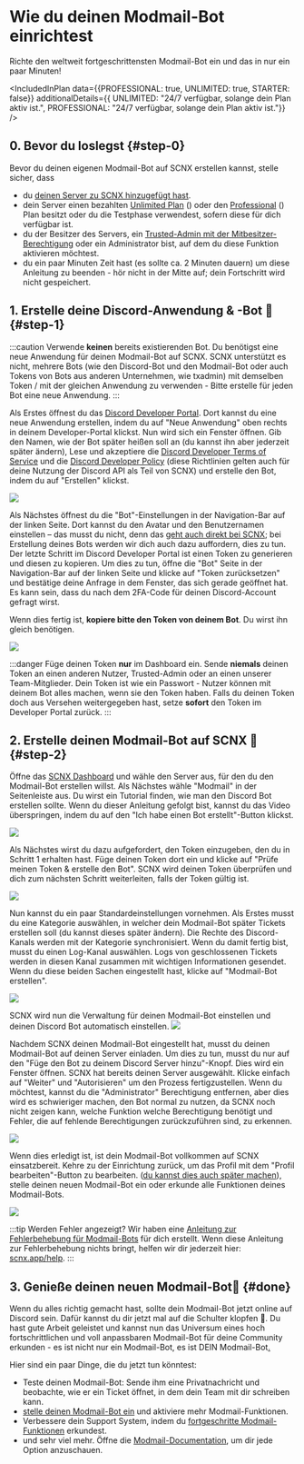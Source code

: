 # Wie du deinen Modmail-Bot einrichtest

Richte den weltweit fortgeschrittensten Modmail-Bot ein und das in nur ein paar Minuten!

<IncludedInPlan data={{PROFESSIONAL: true, UNLIMITED: true, STARTER: false}} additionalDetails={{
UNLIMITED: "24/7 verfügbar, solange dein Plan aktiv ist.",
PROFESSIONAL: "24/7 verfügbar, solange dein Plan aktiv ist."}} />

## 0. Bevor du loslegst {#step-0}

Bevor du deinen eigenen Modmail-Bot auf SCNX erstellen kannst, stelle sicher, dass

* du [deinen Server zu SCNX hinzugefügt hast](/docs/setup).
* dein Server einen bezahlten [Unlimited Plan](/docs/scnx/guilds/plans) (<PlanPrice plan="UNLIMITED" type="MONTHLY"/>)
  oder den [Professional](/docs/scnx/guilds/plans) (<PlanPrice plan="PROFESSIONAL" type="MONTHLY"/>) Plan besitzt oder du die Testphase verwendest, sofern diese
  für dich verfügbar ist.
* du der Besitzer des Servers, ein [Trusted-Admin mit der Mitbesitzer-Berechtigung](/docs/scnx/guilds/trusted-admins)
  oder ein Administrator bist, auf dem du diese Funktion aktivieren möchtest.
* du ein paar Minuten Zeit hast (es sollte ca. 2 Minuten dauern) um diese Anleitung zu beenden - hör nicht in der Mitte auf; dein Fortschritt wird nicht gespeichert.

## 1. Erstelle deine Discord-Anwendung & -Bot 🤖 {#step-1}

:::caution
Verwende **keinen** bereits existierenden Bot. Du benötigst eine neue Anwendung für deinen Modmail-Bot auf SCNX. SCNX unterstützt es nicht,
mehrere Bots (wie den Discord-Bot und den Modmail-Bot oder auch Tokens von Bots aus anderen Unternehmen, wie txadmin) mit demselben Token / mit der gleichen Anwendung zu verwenden -
Bitte erstelle für jeden Bot eine neue Anwendung.
:::

Als Erstes öffnest du das [Discord Developer Portal](https://discord.com/developers/applications). Dort kannst du eine neue Anwendung erstellen, indem du auf
"Neue Anwendung" oben rechts in deinem Developer-Portal klickst. Nun wird sich ein Fenster öffnen. Gib den Namen, wie der Bot später heißen soll an (du kannst ihn aber jederzeit später ändern),
Lese und akzeptiere die [Discord Developer Terms of Service](https://discord.com/developers/docs/policies-and-agreements/terms-of-service)
und die [Discord Developer Policy](https://discord.com/developers/docs/policies-and-agreements/developer-policy) (diese Richtlinien gelten auch für deine Nutzung
der Discord API als Teil von SCNX) und erstelle den Bot, indem du auf "Erstellen" klickst.

![](@site/docs/assets/setup/custom-bot-1.png)

Als Nächstes öffnest du die "Bot"-Einstellungen in der Navigation-Bar auf der linken Seite.
Dort kannst du den Avatar und den Benutzernamen einstellen – das musst du nicht, denn das [geht auch direkt bei SCNX](/docs/scnx/guilds/bots#change-profile); bei Erstellung deines Bots werden wir dich auch dazu auffordern, dies zu tun.
Der letzte Schritt im Discord Developer Portal ist einen Token zu generieren und diesen zu kopieren. Um dies zu tun, öffne die "Bot" Seite in der Navigation-Bar auf der linken Seite
und klicke auf "Token zurücksetzen" und bestätige deine Anfrage in dem Fenster, das sich gerade geöffnet hat. Es kann sein, dass du nach dem 2FA-Code für deinen Discord-Account gefragt wirst.

Wenn dies fertig ist, **kopiere bitte den Token von deinem Bot**. Du wirst ihn gleich benötigen.

![](@site/docs/assets/setup/custom-bot-3.png)

:::danger
Füge deinen Token **nur** im Dashboard ein. Sende **niemals** deinen Token an einen anderen Nutzer, Trusted-Admin oder an einen unserer Team-Mitglieder.
Dein Token ist wie ein Passwort - Nutzer können mit deinem Bot alles machen, wenn sie den Token haben. Falls du deinen Token doch aus Versehen weitergegeben hast, setze **sofort**
den Token im Developer Portal zurück.
:::

## 2. Erstelle deinen Modmail-Bot auf SCNX 🚀 {#step-2}

Öffne das [SCNX Dashboard](https://scnx.app/user/guilds/) und wähle den Server aus, für den du den Modmail-Bot erstellen willst. Als Nächstes
wähle "Modmail" in der Seitenleiste aus. Du wirst ein Tutorial finden, wie man den Discord Bot erstellen sollte. Wenn du dieser Anleitung gefolgt bist,
kannst du das Video überspringen, indem du auf den "Ich habe einen Bot erstellt"-Button klickst.

![](@site/docs/assets/setup/modmail-1.png)

Als Nächstes wirst du dazu aufgefordert, den Token einzugeben, den du in Schritt 1 erhalten hast.
Füge deinen Token dort ein und klicke auf "Prüfe meinen Token & erstelle den Bot". SCNX wird deinen Token überprüfen und dich zum nächsten Schritt weiterleiten,
falls der Token gültig ist.

![](@site/docs/assets/setup/modmail-2.png)

Nun kannst du ein paar Standardeinstellungen vornehmen. Als Erstes musst du eine Kategorie auswählen, in welcher dein Modmail-Bot später Tickets erstellen soll
(du kannst dieses später ändern).
Die Rechte des Discord-Kanals werden mit der Kategorie synchronisiert. Wenn du damit fertig bist, musst du einen Log-Kanal auswählen. Logs von geschlossenen Tickets werden
in diesen Kanal zusammen mit wichtigen Informationen gesendet.
Wenn du diese beiden Sachen eingestellt hast, klicke auf "Modmail-Bot erstellen".

![](@site/docs/assets/setup/modmail-3.png)

SCNX wird nun die Verwaltung für deinen Modmail-Bot einstellen
und deinen Discord Bot automatisch einstellen.
![](@site/docs/assets/setup/modmail-4.png)

Nachdem SCNX deinen Modmail-Bot eingestellt hat, musst du deinen Modmail-Bot auf deinen Server einladen. Um dies zu tun, musst du nur auf
den "Füge den Bot zu deinem Discord Server hinzu"-Knopf. Dies wird ein Fenster öffnen. SCNX hat bereits deinen Server ausgewählt. Klicke einfach auf "Weiter" und
"Autorisieren" um den Prozess fertigzustellen. Wenn du möchtest, kannst du die "Administrator" Berechtigung entfernen, aber dies wird es schwieriger machen,
den Bot normal zu nutzen, da SCNX noch nicht zeigen kann, welche Funktion welche Berechtigung benötigt und Fehler, die auf fehlende Berechtigungen zurückzuführen sind, zu erkennen.

![](@site/docs/assets/setup/modmail-5.png)

Wenn dies erledigt ist, ist dein Modmail-Bot vollkommen auf SCNX einsatzbereit. Kehre zu der Einrichtung zurück, um das Profil mit dem "Profil bearbeiten"-Button zu bearbeiten.
([du kannst dies auch später machen](/docs/scnx/guilds/bots#change-profile)), stelle deinen neuen Modmail-Bot ein oder erkunde alle Funktionen deines Modmail-Bots.

![](@site/docs/assets/setup/modmail-6.png)

:::tip Werden Fehler angezeigt?
Wir haben eine [Anleitung zur Fehlerbehebung für Modmail-Bots](/docs/modmail/troubleshooting) für dich erstellt. Wenn diese Anleitung zur Fehlerbehebung nichts bringt,
helfen wir dir jederzeit hier: [scnx.app/help](https://scnx.app/help).
:::

## 3. Genieße deinen neuen Modmail-Bot🎉 {#done}

Wenn du alles richtig gemacht hast, sollte dein Modmail-Bot jetzt online auf Discord sein. Dafür kannst du dir jetzt mal auf die Schulter klopfen 💪. Du hast gute Arbeit geleistet und kannst
nun das Universum eines hoch fortschrittlichen und voll anpassbaren Modmail-Bot für deine Community erkunden - es ist nicht nur ein Modmail-Bot,
es ist DEIN Modmail-Bot[.](https://cdn.scderox.de/IUopj39jjiOPASDioh/7xpodw.jpg)

Hier sind ein paar Dinge, die du jetzt tun könntest:

* Teste deinen Modmail-Bot: Sende ihm eine Privatnachricht und beobachte, wie er ein Ticket öffnet, in dem dein Team mit dir schreiben kann.
* [stelle deinen Modmail-Bot ein](/docs/modmail/configuration) und aktiviere mehr Modmail-Funktionen.
* Verbessere dein Support System, indem du [fortgeschritte Modmail-Funktionen](/docs/modmail/advanced-features) erkundest.
* und sehr viel mehr. Öffne die [Modmail-Documentation](/docs/modmail/intro), um dir jede Option anzuschauen. 